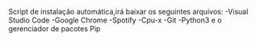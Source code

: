 Script de instalação automática,irá baixar os seguintes arquivos:
-Visual Studio Code
-Google Chrome
-Spotify
-Cpu-x
-Git
-Python3 e o gerenciador de pacotes Pip
